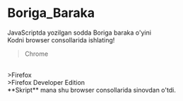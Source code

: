 # Boriga_Baraka
JavaScriptda yozilgan sodda Boriga baraka o'yini<br>
Kodni browser consollarida ishlating!
>Chrome
<br>
>Firefox
<br>
>Firefox Developer Edition

<br>
**Skript** mana shu browser consollarida sinovdan o'tdi.
